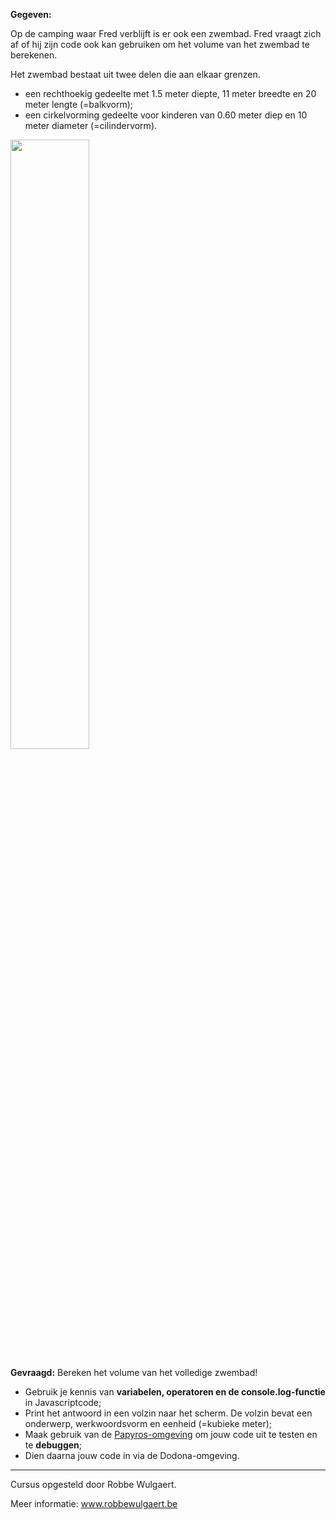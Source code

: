 **Gegeven:**

Op de camping waar Fred verblijft is er ook een zwembad. Fred vraagt zich af of hij zijn code ook kan gebruiken om het volume
van het zwembad te berekenen. 

Het zwembad bestaat uit twee delen die aan elkaar grenzen. 
* een rechthoekig gedeelte met 1.5 meter diepte, 11 meter breedte en 20 meter lengte (=balkvorm);
* een cirkelvorming gedeelte voor kinderen van 0.60 meter diep en 10 meter diameter (=cilindervorm). 

<img src="https://images.pexels.com/photos/6858673/pexels-photo-6858673.jpeg?auto=compress&cs=tinysrgb&w=1260&h=750&dpr=1" width="50%"/>


**Gevraagd:**
Bereken het volume van het volledige zwembad! 

* Gebruik je kennis van **variabelen, operatoren en de console.log-functie** in Javascriptcode;
* Print het antwoord in een volzin naar het scherm. De volzin bevat een onderwerp, werkwoordsvorm en eenheid (=kubieke meter); 
* Maak gebruik van de [Papyros-omgeving](https://papyros.dodona.be/?locale=nl&language=JavaScript) om jouw code uit te testen en te **debuggen**; 
* Dien daarna jouw code in via de Dodona-omgeving. 



---
Cursus opgesteld door Robbe Wulgaert. 

Meer informatie: www.robbewulgaert.be
